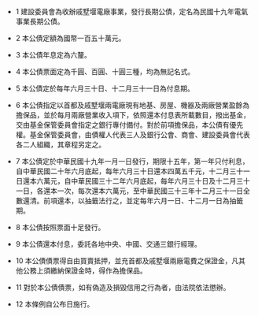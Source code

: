 * 1 建設委員會為收辦戚墅堰電廠事業，發行長期公債，定名為民國十九年電氣事業長期公債。

* 2 本公債定額為國幣一百五十萬元。

* 3 本公債年息定為六釐。

* 4 本公債票面定為千圓、百圓、十圓三種，均為無記名式。

* 5 本公債定於每年六月三十日、十二月三十一日為付息期。

* 6 本公債指定以首都及戚墅堰兩電廠現有地基、房屋、機器及兩廠營業盈餘為擔保品，並於每月兩廠營業收入項下，依照還本付息表所載數目，撥出基金，交由基金保管委員會指定之銀行專付備付。對於前項擔保品，本公債有優先權。基金保管委員會，由債權人代表三人及銀行公會、商會、建設委員會代表各二人組織，其章程另定之。

* 7 本公債定於中華民國十九年一月一日發行，期限十五年，第一年只付利息，自中華民國二十年六月底起，每年六月三十日還本四萬五千元，十二月三十一日還本六萬元，自中華民國三十二年六月底起，每年六月三十日及十二月三十一日，各還本一次，每次還本六萬元，至中華民國三十三年十二月三十一日全數還清。前項還本，以抽籤法行之，並定每年六月一日、十二月一日為抽籤期。

* 8 本公債按照票面十足發行。

* 9 本公債還本付息，委託各地中央、中國、交通三銀行經理。

* 10 本公債債票得自由買賣抵押，並充首都及戚墅堰兩廠電費之保證金，凡其他公務上須繳納保證金時，得作為擔保品。

* 11 對於本公債債票，如有偽造及損毀信用之行為者，由法院依法懲辦。

* 12 本條例自公布日施行。

